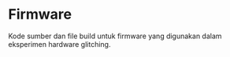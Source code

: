 # Firmware

Kode sumber dan file build untuk firmware yang digunakan dalam eksperimen hardware glitching.
